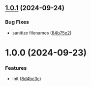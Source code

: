 ## [1.0.1](https://github.com/bamdadfr/mobile.de-pdf-export/compare/v1.0.0...v1.0.1) (2024-09-24)


### Bug Fixes

* sanitize filenames ([84b75e2](https://github.com/bamdadfr/mobile.de-pdf-export/commit/84b75e280bbf69528f162545043f3bd9332f226e))

# 1.0.0 (2024-09-23)


### Features

* init ([8d4bc3c](https://github.com/bamdadfr/mobile.de-pdf-export/commit/8d4bc3c77a8736cf60cf10bb8383f76852c1b220))
